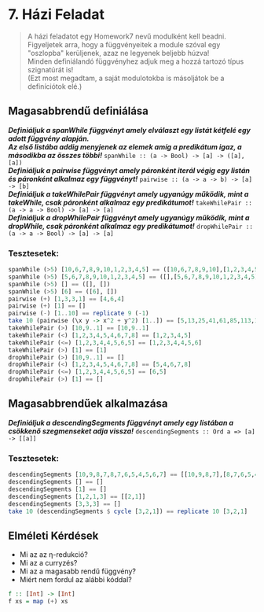 # 7. Házi Feladat
> A házi feladatot egy Homework7 nevű modulként kell beadni.\
> Figyeljetek arra, hogy a függvényeitek a module szóval egy "oszlopba" kerüljenek, azaz ne legyenek beljebb húzva!\
> Minden definiálandó függvényhez adjuk meg a hozzá tartozó típus szignatúrát is!\
> (Ezt most megadtam, a saját modulotokba is másoljátok be a definíciótok elé.)

## Magasabbrendű definiálása
***Definiáljuk a spanWhile függvényt amely elválaszt egy listát kétfelé egy adott függvény alapján.***\
***Az első listába addig menyjenek az elemek amíg a predikátum igaz, a másodikba az összes többi!*** ```spanWhile :: (a -> Bool) -> [a] -> ([a], [a])```\
***Definiáljuk a pairwise függvényt amely páronként iterál végig egy listán és páronként alkalmaz egy függvényt!*** ```pairwise :: (a -> a -> b) -> [a] -> [b]```\
***Definiáljuk a takeWhilePair függvényt amely ugyanúgy működik, mint a takeWhile, csak páronként alkalmaz egy predikátumot!*** ```takeWhilePair :: (a -> a -> Bool) -> [a] -> [a]```\
***Definiáljuk a dropWhilePair függvényt amely ugyanúgy működik, mint a dropWhile, csak páronként alkalmaz egy predikátumot!*** ```dropWhilePair :: (a -> a -> Bool) -> [a] -> [a]```

### Tesztesetek:
```haskell
spanWhile (>5) [10,6,7,8,9,10,1,2,3,4,5] == ([10,6,7,8,9,10],[1,2,3,4,5])
spanWhile (>5) [5,6,7,8,9,10,1,2,3,4,5] == ([],[5,6,7,8,9,10,1,2,3,4,5])
spanWhile (>5) [] == ([], [])
spanWhile (>5) [6] == ([6], [])
pairwise (+) [1,3,3,1] == [4,6,4]
pairwise (+) [1] == []
pairwise (-) [1..10] == replicate 9 (-1)
take 10 (pairwise (\x y -> x^2 + y^2) [1..]) == [5,13,25,41,61,85,113,145,181,221]
takeWhilePair (>) [10,9..1] == [10,9..1]
takeWhilePair (<) [1,2,3,4,5,4,6,7,8] == [1,2,3,4,5]
takeWhilePair (<=) [1,2,3,4,4,5,6,5] == [1,2,3,4,4,5,6]
takeWhilePair (>) [1] == [1]
dropWhilePair (>) [10,9..1] == []
dropWhilePair (<) [1,2,3,4,5,4,6,7,8] == [5,4,6,7,8]
dropWhilePair (<=) [1,2,3,4,4,5,6,5] == [6,5]
dropWhilePair (>) [1] == []
```

## Magasabbrendűek alkalmazása
***Definiáljuk a descendingSegments függvényt amely egy listában a csökkenő szegmenseket adja vissza!*** ```descendingSegments :: Ord a => [a] -> [[a]]```

### Tesztesetek:
```haskell
descendingSegments [10,9,8,7,8,7,6,5,4,5,6,7] == [[10,9,8,7],[8,7,6,5,4]]
descendingSegments [] == []
descendingSegments [1] == []
descendingSegments [1,2,1,3] == [[2,1]]
descendingSegments [3,3,3] == []
take 10 (descendingSegments $ cycle [3,2,1]) == replicate 10 [3,2,1]
```

## Elméleti Kérdések
- Mi az az η-redukció?
- Mi az a curryzés?
- Mi az a magasabb rendű függvény?
- Miért nem fordul az alábbi kóddal?
```haskell
f :: [Int] -> [Int]
f xs = map (+) xs
```